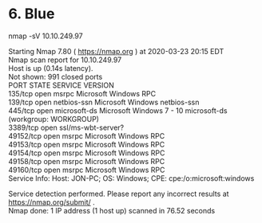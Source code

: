 # 6. Blue

  
nmap -sV 10.10.249.97  
  
Starting Nmap 7.80 ( <https://nmap.org> ) at 2020-03-23 20:15 EDT  
Nmap scan report for 10.10.249.97  
Host is up (0.14s latency).  
Not shown: 991 closed ports  
PORT STATE SERVICE VERSION  
135/tcp open msrpc Microsoft Windows RPC  
139/tcp open netbios-ssn Microsoft Windows netbios-ssn  
445/tcp open microsoft-ds Microsoft Windows 7 - 10 microsoft-ds (workgroup: WORKGROUP)  
3389/tcp open ssl/ms-wbt-server?  
49152/tcp open msrpc Microsoft Windows RPC   
49153/tcp open msrpc Microsoft Windows RPC   
49154/tcp open msrpc Microsoft Windows RPC  
49158/tcp open msrpc Microsoft Windows RPC  
49160/tcp open msrpc Microsoft Windows RPC  
Service Info: Host: JON-PC; OS: Windows; CPE: cpe:/o:microsoft:windows  
  
Service detection performed. Please report any incorrect results at <https://nmap.org/submit/> .  
Nmap done: 1 IP address (1 host up) scanned in 76.52 seconds  
